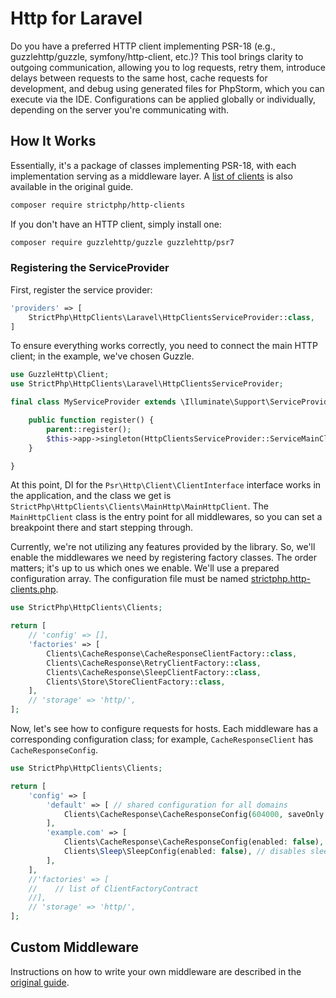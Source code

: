 # Http for Laravel

Do you have a preferred HTTP client implementing PSR-18 (e.g., guzzlehttp/guzzle, symfony/http-client, etc.)? This tool brings clarity to outgoing communication, allowing you to log requests, retry them, introduce delays between requests to the same host, cache requests for development, and debug using generated files for PhpStorm, which you can execute via the IDE. Configurations can be applied globally or individually, depending on the server you're communicating with.

## How It Works

Essentially, it's a package of classes implementing PSR-18, with each implementation serving as a middleware layer. A [list of clients](https://github.com/strictphp/http-clients?tab=readme-ov-file#features) is also available in the original guide.

```sh
composer require strictphp/http-clients
```

If you don't have an HTTP client, simply install one:

```sh
composer require guzzlehttp/guzzle guzzlehttp/psr7
```

### Registering the ServiceProvider

First, register the service provider:

```php
'providers' => [
    StrictPhp\HttpClients\Laravel\HttpClientsServiceProvider::class,
]
```

To ensure everything works correctly, you need to connect the main HTTP client; in the example, we've chosen Guzzle.

```php
use GuzzleHttp\Client;
use StrictPhp\HttpClients\Laravel\HttpClientsServiceProvider;

final class MyServiceProvider extends \Illuminate\Support\ServiceProvider {

    public function register() {
        parent::register();
        $this->app->singleton(HttpClientsServiceProvider::ServiceMainClient, static fn (): ClientInterface => new Client());
    }

}
```

At this point, DI for the `Psr\Http\Client\ClientInterface` interface works in the application, and the class we get is `StrictPhp\HttpClients\Clients\MainHttp\MainHttpClient`. The `MainHttpClient` class is the entry point for all middlewares, so you can set a breakpoint there and start stepping through.

Currently, we're not utilizing any features provided by the library. So, we'll enable the middlewares we need by registering factory classes. The order matters; it's up to us which ones we enable. We'll use a prepared configuration array. The configuration file must be named [strictphp.http-clients.php](strictphp.http-clients.php).

```php
use StrictPhp\HttpClients\Clients;

return [
    // 'config' => [],
    'factories' => [
        Clients\CacheResponse\CacheResponseClientFactory::class,
        Clients\CacheResponse\RetryClientFactory::class,
        Clients\CacheResponse\SleepClientFactory::class,
        Clients\Store\StoreClientFactory::class,
    ],
    // 'storage' => 'http/',
];
```

Now, let's see how to configure requests for hosts. Each middleware has a corresponding configuration class; for example, `CacheResponseClient` has `CacheResponseConfig`.

```php
use StrictPhp\HttpClients\Clients;

return [
    'config' => [
        'default' => [ // shared configuration for all domains
            Clients\CacheResponse\CacheResponseConfig(604000, saveOnly: true)
        ],
        'example.com' => [
            Clients\CacheResponse\CacheResponseConfig(enabled: false), // disables cache for example.com
            Clients\Sleep\SleepConfig(enabled: false), // disables sleep for example.com
        ],
    ],
    //'factories' => [
    //    // list of ClientFactoryContract
    //],
    // 'storage' => 'http/',
];
```

## Custom Middleware

Instructions on how to write your own middleware are described in the [original guide](https://github.com/strictphp/http-clients?tab=readme-ov-file#write-your-own-client).
